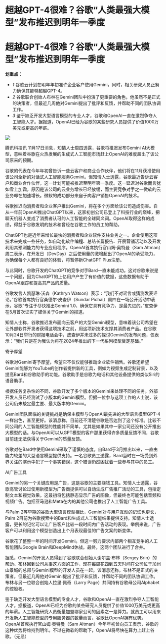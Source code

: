 # 超越GPT-4很难？谷歌“人类最强大模型”发布推迟到明年一季度

# 超越GPT-4很难？谷歌“人类最强大模型”发布推迟到明年一季度

**划重点：**

  * _1_ 谷歌云计划在明年年初准许企业客户使用Gemini，同时，相关研究人员正努力确保其能够超越GPT-4。
  * _2_ 谷歌联合创始人布林在Gemini团队中扮演了更重要的角色，他虽然不是正式的决策者，但最近几周他对Gemini提出了批评和反馈，并帮助不同的团队协调工作。
  * _3_ 鉴于缺乏开发大型语言模型的专业人才，谷歌和OpenAI一直在激烈争夺人工智能人才。据报道，OpenAI已经为谷歌的某些研究人员提供了价值1000万美元或更高的年薪。

![](https://inews.gtimg.com/news_bt/OtNh86CZzLT9wb2Oeo7yaOstT5xyJ2BV1hQUL7ej_qa84AA/1000)

腾讯科技讯 11月17日消息，知情人士周四透露，谷歌将推迟发布Gemini
AI大模型，意味着谷歌在火热发展的生成式人工智能市场赶上OpenAI的难度超出了该公司原来的预期。

谷歌的代表在今年年初曾告诉一些云客户和商业合作伙伴，他们将在11月获准使用该公司全新的对话式人工智能服务Gemini。但知情人士透露，谷歌最近告诉云客户和商业合作伙伴，这一计划可能被推迟至明年第一季度。这一延迟对谷歌而言犹如雪上加霜，原因是该公司的云业务增长已经放缓，而主要竞争对手之一微软的云业务却在加速增长。微软的成功部分来自于向客户销售OpenAI的技术。

谷歌推迟向消费者和企业客户推出Gemini，将在多个方面给该公司造成伤害。自从一年前OpenAI推出ChatGPT以来，这家初创公司已登上了科技行业的巅峰，把聊天机器人变成了消费者认可的人工智能的全球同义词。OpenAI取得这样的成绩，得益于谷歌发明的技术和曾经在谷歌工作的员工的帮助。

ChatGPT也是近年来增长最快的消费者和企业软件支柱业务之一。企业使用这项技术来完成一些任务，如自动化软件编程、总结长篇报告、开展营销活动以及开发利用其预测能力的专业应用程序。OpenAI首席执行官山姆·奥特曼（Sam
Altman）周二表示，在开发日（DevDay）之后使用量的激增超出了OpenAI的承受能力，为确保每个人都有良好的体验，将暂停新ChatGPT
Plus注册。

与此同时，谷歌开发的ChatGPT的竞争对手Bard一直未能成功。这对谷歌来说是一个问题，因为ChatGPT的上亿用户产生了有价值的数据，这些数据有助于OpenAI跟踪和提高其产品的质量。

谷歌发言人凯瑟琳·沃森（Kathryn Watson）表示：“我们不对谣言或猜测发表评论。”谷歌首席执行官桑德尔·皮查伊（Sundar
Pichai）周四在一场公开活动中表示，谷歌“专注于尽快推出Gemini
1.0，确保它具有竞争力，是最先进的。”皮查伊在5月首次证实了媒体关于Gemini的报道。

知情人士称，谷歌推迟发布面向云客户的大型Gemini模型，意味着该公司希望在让外部软件开发者获得这项技术之前，用这项新技术支撑其消费者产品。在谷歌10月24日举行的财报电话会中，皮查伊并未过多的探讨Gemini的发布问题，仅表示：“我们只是在为我认为将在2024年推出的下一代系列模型奠定基础。”

寄予厚望

谷歌对Gemini寄予厚望，希望它不仅仅能够推动企业软件销售。谷歌还希望Gemini能够为YouTube的创作者提供新的工具，例如为视频生成定制背景，以及提高Bard和谷歌助手的功能。谷歌助手是谷歌为电话和其他设备提供的类似Siri的语音助手。

根据任务复杂性的不同，谷歌开发了多个版本的Gemini来处理不同的任务。外部开发人员已经测试了小版本的Gemini模型。但据一位参与这项工作的人士说，该公司仍未敲定最主要、最大版本的Gemini。

Gemini团队面临的关键挑战是确保主模型与OpenAI最先进的大型语言模型GPT-4一样出色，甚至更好。该消息称，目前还不清楚谷歌是否达到了这个标准。比较不同公司的人工智能模型的性能并不简单，尤其是如果其中一家公司还没有公开推出大模型的话。与OpenAI可以从GPT模型的客户那里获得许多质量反馈不同，谷歌目前还无法获得关于Gemini的质量反馈。

谷歌对在Bard中使用Gemini采取了谨慎的态度。自Bard于3月推出以来，一直由能力较差的大型语言模型提供支持。一名谷歌员工透露，Bard当时在一场受到外界关注的演示中犯了一个事实错误，这个错误仍然困扰着一些参与其中的员工。

AI广告工具

Gemini的另一个关键应用是广告，这是谷歌的主要赚钱工具。知情人士透露，谷歌高管讨论过使用新模型为广告商提供可以自动生成广告推广活动的工具，包括定制文本和视觉效果。这最初将包括静态显示广告的图像，但最终也可能包括音频和视频广告。包括亚马逊和Meta在内的其他公司也推出了人工智能广告工具。

与Palm 2等早期的谷歌大型语言模型相比，Gemini对与用户互动的记忆也更长，Palm
2目前为谷歌搜索中的Bard和生成式人工智能结果提供支持。知情人士透露，更长的记忆可以让广告客户比较一段时间内广告活动的表现。举例来说，广告客户可以利用这个模型创造出上个月表现最佳的广告文案的新变体。

谷歌花了整整一年的时间开发Gemini。但这一努力要求内部两个相互竞争的人工智能团队Google
Brain和DeepMind休战。最终，这两个团队进行了合并。

据悉，Gemini的开发人员得到了谷歌联合创始人谢尔盖·布林（Sergey
Brin）的帮助。布林回到公司从事这方面的工作，现在每周花四到五天时间在公司位于加州山景城的总部与Gemini模型的开发人员在一起。该消息还称，布林不是正式的决策者，但最近几周他对Gemini提出了批评和反馈，并帮助不同的团队协调工作。布林与另一位联合创始人拉里·佩奇（Larry
Page）共同持有谷歌母公司Alphabet的控股权。

鉴于缺乏开发大型语言模型的专业人才，谷歌和OpenAI一直在激烈争夺人工智能人才。据报道，OpenAI已经为谷歌的某些研究人员提供了价值1000万美元或更高的年薪。人工智能研究人员衡量加盟哪家公司的因素之一是算力。就员工可以用来开发新人工智能模型的专用服务器的数量而言，谷歌比OpenAI拥有优势。OpenAI首席执行官山姆·奥特曼（Sam
Altman）今年年初曾向员工表示，谷歌的这种优势将维持到明年。不过在微软的帮助下，OpenAI将尽快在算力上赶上谷歌。（无忌）

